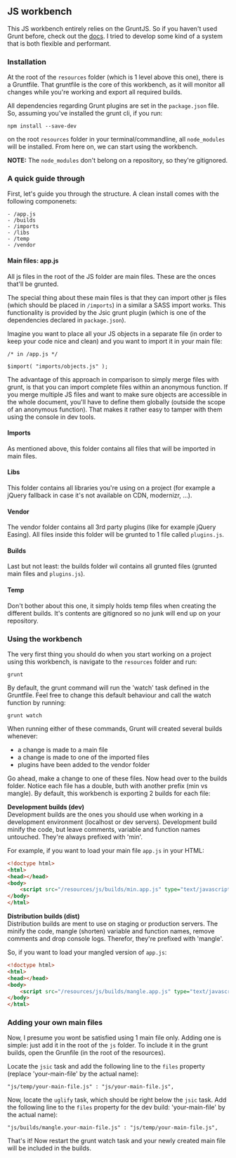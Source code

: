 ## JS workbench


This JS workbench entirely relies on the GruntJS. So if you haven't used Grunt before, check out the [docs](http://gruntjs.com/getting-started). I tried to develop some kind of a system that is both flexible and performant.


### Installation

At the root of the `resources` folder (which is 1 level above this one), there is a Gruntfile. That gruntfile is the core of this workbench, as it will monitor all changes while you're working and export all required builds.

All dependencies regarding Grunt plugins are set in the `package.json` file. So, assuming you've installed the grunt cli, if you run:

```JS
npm install --save-dev
```

on the root `resources` folder in your terminal/commandline, all `node_modules` will be installed. From here on, we can start using the workbench.

**NOTE:** The `node_modules` don't belong on a repository, so they're gitignored.


### A quick guide through

First, let's guide you through the structure. A clean install comes with the following componenets:
```JS
- /app.js
- /builds
- /imports
- /libs
- /temp
- /vendor
```

#### Main files: app.js
All js files in the root of the JS folder are main files. These are the onces that'll be grunted.

The special thing about these main files is that they can import other js files (which should be placed in `/imports`) in a similar a SASS import works. This functionality is provided by the Jsic grunt plugin (which is one of the dependencies declared in `package.json`).

Imagine you want to place all your JS objects in a separate file (in order to keep your code nice and clean) and you want to import it in your main file:

```JS
/* in /app.js */

$import( "imports/objects.js" );
```

The advantage of this approach in comparison to simply merge files with grunt, is that you can import complete files within an anonymous function. If you merge multiple JS files and want to make sure objects are accessible in the whole document, you'll have to define them globally (outside the scope of an anonymous function). That makes it rather easy to tamper with them using the console in dev tools.


#### Imports
As mentioned above, this folder contains all files that will be imported in main files.


#### Libs
This folder contains all libraries you're using on a project (for example a jQuery fallback in case it's not available on CDN, modernizr, ...).


#### Vendor
The vendor folder contains all 3rd party plugins (like for example jQuery Easing). All files inside this folder will be grunted to 1 file called `plugins.js`.


#### Builds
Last but not least: the builds folder wil contains all grunted files (grunted main files and `plugins.js`).


#### Temp
Don't bother about this one, it simply holds temp files when creating the different builds. It's contents are gitignored so no junk will end up on your repository.


### Using the workbench

The very first thing you should do when you start working on a project using this workbench, is navigate to the `resources` folder and run:

```JS
grunt
```

By default, the grunt command will run the 'watch' task defined in the Gruntfile. Feel free to change this default behaviour and call the watch function by running:

```JS
grunt watch
```

When running either of these commands, Grunt will created several builds whenever:
- a change is made to a main file
- a change is made to one of the imported files
- plugins have been added to the vendor folder 

Go ahead, make a change to one of these files. Now head over to the builds folder. Notice each file has a double, buth with another prefix (min vs mangle). By default, this workbench is exporting 2 builds for each file:

**Development builds (dev)**<br>
Development builds are the ones you should use when working in a development environment (localhost or dev servers). Development build minify the code, but leave comments, variable and function names untouched. They're always prefixed with 'min'.

For example, if you want to load your main file `app.js` in your HTML:

```HTML
<!doctype html>
<html>
<head></head>
<body>
    <script src="/resources/js/builds/min.app.js" type="text/javascript"></script>
</body>
</html>
```

**Distribution builds (dist)**<br>
Distribution builds are ment to use on staging or production servers. The minify the code, mangle (shorten) variable and function names, remove comments and drop console logs. Therefor, they're prefixed with 'mangle'.

So, if you want to load your mangled version of `app.js`:

```HTML
<!doctype html>
<html>
<head></head>
<body>
    <script src="/resources/js/builds/mangle.app.js" type="text/javascript"></script>
</body>
</html>
```


### Adding your own main files
Now, I presume you wont be satisfied using 1 main file only. Adding one is simple: just add it in the root of the `js` folder. To include it in the grunt builds, open the Grunfile (in the root of the resources).

Locate the `jsic` task and add the following line to the `files` property (replace 'your-main-file' by the actual name):
```JS
"js/temp/your-main-file.js" : "js/your-main-file.js",
```

Now, locate the `uglify` task, which should be right below the `jsic` task. Add the following line to the `files` property for the dev build:
'your-main-file' by the actual name):
```JS
"js/builds/mangle.your-main-file.js" : "js/temp/your-main-file.js",
```

That's it! Now restart the grunt watch task and your newly created main file will be included in the builds.